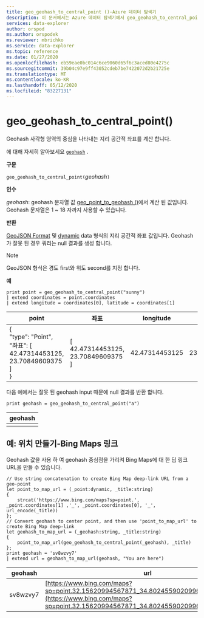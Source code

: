 ```yaml
---
title: geo_geohash_to_central_point ()-Azure 데이터 탐색기
description: 이 문서에서는 Azure 데이터 탐색기에서 geo_geohash_to_central_point ()에 대해 설명 합니다.
services: data-explorer
author: orspod
ms.author: orspodek
ms.reviewer: mbrichko
ms.service: data-explorer
ms.topic: reference
ms.date: 01/27/2020
ms.openlocfilehash: eb59eae0bc014c6ce9060d65f6c3aced80e4275c
ms.sourcegitcommit: 39b04c97e9ff43052cdeb7be7422072d2b21725e
ms.translationtype: MT
ms.contentlocale: ko-KR
ms.lasthandoff: 05/12/2020
ms.locfileid: "83227131"
---
```

# <a name="geo_geohash_to_central_point"></a>geo_geohash_to_central_point()

Geohash 사각형 영역의 중심을 나타내는 지리 공간적 좌표를 계산 합니다.

에 대해 자세히 알아보세요 [`geohash`](https://en.wikipedia.org/wiki/Geohash) .  

**구문**

`geo_geohash_to_central_point(`*geohash*`)`

**인수**

*geohash*: geohash 문자열 값 [geo_point_to_geohash ()](geo-point-to-geohash-function.md)에서 계산 된 값입니다. Geohash 문자열은 1 ~ 18 자까지 사용할 수 있습니다.

**반환**

[GeoJSON Format](https://tools.ietf.org/html/rfc7946) 및 [dynamic](./scalar-data-types/dynamic.md) data 형식의 지리 공간적 좌표 값입니다. Geohash가 잘못 된 경우 쿼리는 null 결과를 생성 합니다.

> [!NOTE]
> GeoJSON 형식은 경도 first와 위도 second를 지정 합니다.

**예**

<!-- csl: https://help.kusto.windows.net/Samples -->
```kusto
print point = geo_geohash_to_central_point("sunny")
| extend coordinates = point.coordinates
| extend longitude = coordinates[0], latitude = coordinates[1]
```

|point|좌표|longitude|latitude|
|---|---|---|---|
|{<br>  "type": "Point",<br>  "좌표": [<br>    42.47314453125,<br>    23.70849609375<br>  ]<br>}|[<br>  42.47314453125,<br>  23.70849609375<br>]|42.47314453125|23.70849609375|

다음 예에서는 잘못 된 geohash input 때문에 null 결과를 반환 합니다.

<!-- csl: https://help.kusto.windows.net/Samples -->
```kusto
print geohash = geo_geohash_to_central_point("a")
```

|geohash|
|---|
||

## <a name="example-creating-location-deep-links-for-bing-maps"></a>예: 위치 만들기-Bing Maps 링크

Geohash 값을 사용 하 여 geohash 중심점을 가리켜 Bing Maps에 대 한 딥 링크 URL을 만들 수 있습니다.

<!-- csl: https://help.kusto.windows.net/Samples -->
```kusto
// Use string concatenation to create Bing Map deep-link URL from a geo-point
let point_to_map_url = (_point:dynamic, _title:string) 
{
    strcat('https://www.bing.com/maps?sp=point.', _point.coordinates[1] ,'_', _point.coordinates[0], '_', url_encode(_title)) 
};
// Convert geohash to center point, and then use 'point_to_map_url' to create Bing Map deep-link
let geohash_to_map_url = (_geohash:string, _title:string)
{
    point_to_map_url(geo_geohash_to_central_point(_geohash), _title)
};
print geohash = 'sv8wzvy7'
| extend url = geohash_to_map_url(geohash, "You are here")
```

|geohash|url|
|---|---|
|sv8wzvy7|[https://www.bing.com/maps?sp=point.32.15620994567871_34.80245590209961_You+are+here](https://www.bing.com/maps?sp=point.32.15620994567871_34.80245590209961_You+are+here)|
